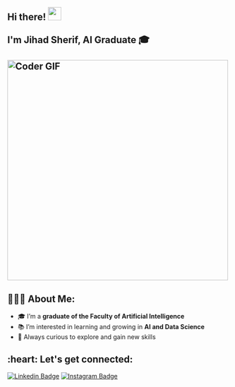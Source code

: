 <h2 align="left">
 <abc>
  <br>Hi there! <img src="https://user-images.githubusercontent.com/42378118/110234147-e3259600-7f4e-11eb-95be-0c4047144dea.gif" width="30"><br>
  <br> I'm Jihad Sherif, AI Graduate 🎓<br>
  <br>
    <img src="https://media.giphy.com/media/SWoSkN6DxTszqIKEqv/giphy.gif" alt="Coder GIF" width="500">
 </abc>
</h2> 

<h2 align="left">👩🏻‍💻 About Me:</h2>

- 🎓 I’m a **graduate of the Faculty of Artificial Intelligence**  
- 📚 I’m interested in learning and growing in **AI and Data Science**  
- 🚀 Always curious to explore and gain new skills  

<h2 align="left">:heart: Let's get connected:</h2>

[![Linkedin Badge](https://img.shields.io/badge/-Jihad_Sherif-blue?style=flat-square&logo=Linkedin&logoColor=white&link=https://www.linkedin.com/)](https://www.linkedin.com/) 
[![Instagram Badge](https://img.shields.io/badge/-@jihad_sherif-D7008A?style=flat-square&labelColor=D7008A&logo=Instagram&logoColor=white&link=https://www.instagram.com/)](https://www.instagram.com/) 
